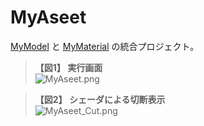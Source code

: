 ﻿# MyAseet
[MyModel](https://bitbucket.org/LUXOPHIA/mymodel) と [MyMaterial](https://bitbucket.org/LUXOPHIA/mymaterial) の統合プロジェクト。

> **【図1】 実行画面**  
> ![MyAseet.png](https://bytebucket.org/LUXOPHIA/myaseet/raw/5fba136c94a9fa038c56a0508fb53e8158a7c74c/--------/_SCREENSHOT/MyAseet.png)

> **【図2】 シェーダによる切断表示**  
> ![MyAseet_Cut.png](https://bytebucket.org/LUXOPHIA/myaseet/raw/5fba136c94a9fa038c56a0508fb53e8158a7c74c/--------/_SCREENSHOT/MyAseet_Cut.png)